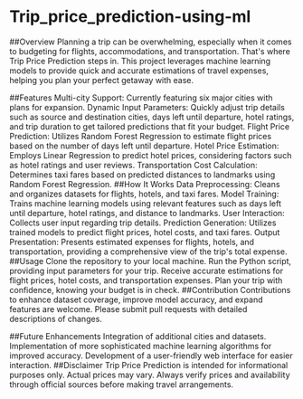 # Trip_price_prediction-using-ml
##Overview
Planning a trip can be overwhelming, especially when it comes to budgeting for flights, accommodations, and transportation. That's where Trip Price Prediction steps in. This project leverages machine learning models to provide quick and accurate estimations of travel expenses, helping you plan your perfect getaway with ease.

##Features
Multi-city Support: Currently featuring six major cities with plans for expansion.
Dynamic Input Parameters: Quickly adjust trip details such as source and destination cities, days left until departure, hotel ratings, and trip duration to get tailored predictions that fit your budget.
Flight Price Prediction: Utilizes Random Forest Regression to estimate flight prices based on the number of days left until departure.
Hotel Price Estimation: Employs Linear Regression to predict hotel prices, considering factors such as hotel ratings and user reviews.
Transportation Cost Calculation: Determines taxi fares based on predicted distances to landmarks using Random Forest Regression.
##How It Works
Data Preprocessing: Cleans and organizes datasets for flights, hotels, and taxi fares.
Model Training: Trains machine learning models using relevant features such as days left until departure, hotel ratings, and distance to landmarks.
User Interaction: Collects user input regarding trip details.
Prediction Generation: Utilizes trained models to predict flight prices, hotel costs, and taxi fares.
Output Presentation: Presents estimated expenses for flights, hotels, and transportation, providing a comprehensive view of the trip's total expense.
##Usage
Clone the repository to your local machine.
Run the Python script, providing input parameters for your trip.
Receive accurate estimations for flight prices, hotel costs, and transportation expenses.
Plan your trip with confidence, knowing your budget is in check.
##Contribution
Contributions to enhance dataset coverage, improve model accuracy, and expand features are welcome. Please submit pull requests with detailed descriptions of changes.

##Future Enhancements
Integration of additional cities and datasets.
Implementation of more sophisticated machine learning algorithms for improved accuracy.
Development of a user-friendly web interface for easier interaction.
##Disclaimer
Trip Price Prediction is intended for informational purposes only. Actual prices may vary. Always verify prices and availability through official sources before making travel arrangements.
